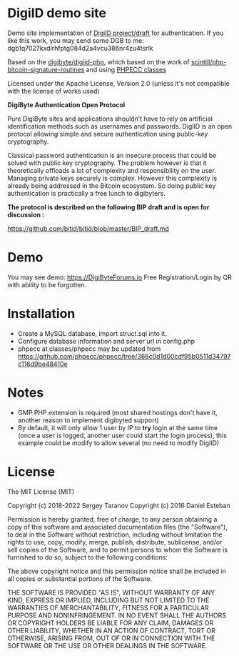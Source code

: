 DigiID demo site
===========================

Demo site implementation of [DigiID project/draft](https://github.com/bitid/bitid) for authentication.
If you like this work, you may send some DGB to me: dgb1q7027kxdlrhfptg084d2a4vcu386nr4zu4tsrlk

Based on the [digibyte/digiid-php](https://github.com/digibyte/digiid-php), which based on the work of [scintill/php-bitcoin-signature-routines](https://github.com/scintill/php-bitcoin-signature-routines) and using [PHPECC classes](https://github.com/mdanter/phpecc)

Licensed under the Apache License, Version 2.0 (unless it's not compatible with the license of works used)

**DigiByte Authentication Open Protocol**

Pure DigiByte sites and applications shouldn’t have to rely on artificial identification methods such as usernames and passwords. DigiID is an open protocol allowing simple and secure authentication using public-key cryptography.

Classical password authentication is an insecure process that could be solved with public key cryptography. The problem however is that it theoretically offloads a lot of complexity and responsibility on the user. Managing private keys securely is complex. However this complexity is already being addressed in the Bitcoin ecosystem. So doing public key authentication is practically a free lunch to digibyters.

**The protocol is described on the following BIP draft and is open for discussion :**

https://github.com/bitid/bitid/blob/master/BIP_draft.md


Demo
=====

You may see demo: https://DigiByteForums.io
Free Registration/Login by QR with ability to be forgotten.


Installation
============
* Create a MySQL database, import struct.sql into it.
* Configure database information and server url in config.php
* phpecc at classes/phpecc may be updated from https://github.com/phpecc/phpecc/tree/366c0d1d00cdf95b0511d34797c116d9be48410e


Notes
=====
* GMP PHP extension is required (most shared hostings don't have it, another reason to implement digibyted support)
* By default, it will only allow 1 user by IP to **try** login at the same time (once a user is logged, another user could start the login process), this example could be modify to allow several (no need to modify DigiID)


License
=======
The MIT License (MIT)

Copyright (c) 2018-2022 Sergey Taranov
Copyright (c) 2016 Daniel Esteban

Permission is hereby granted, free of charge, to any person obtaining a copy of this software and associated documentation files (the "Software"), to deal in the Software without restriction, including without limitation the rights to use, copy, modify, merge, publish, distribute, sublicense, and/or sell copies of the Software, and to permit persons to whom the Software is furnished to do so, subject to the following conditions:

The above copyright notice and this permission notice shall be included in all copies or substantial portions of the Software.

THE SOFTWARE IS PROVIDED "AS IS", WITHOUT WARRANTY OF ANY KIND, EXPRESS OR IMPLIED, INCLUDING BUT NOT LIMITED TO THE WARRANTIES OF MERCHANTABILITY, FITNESS FOR A PARTICULAR PURPOSE AND NONINFRINGEMENT. IN NO EVENT SHALL THE AUTHORS OR COPYRIGHT HOLDERS BE LIABLE FOR ANY CLAIM, DAMAGES OR OTHER LIABILITY, WHETHER IN AN ACTION OF CONTRACT, TORT OR OTHERWISE, ARISING FROM, OUT OF OR IN CONNECTION WITH THE SOFTWARE OR THE USE OR OTHER DEALINGS IN THE SOFTWARE.


